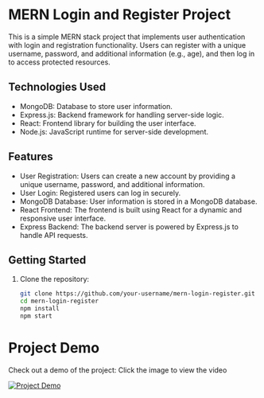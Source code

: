 # MERN Login and Register Project

This is a simple MERN stack project that implements user authentication with login and registration functionality. Users can register with a unique username, password, and additional information (e.g., age), and then log in to access protected resources.

## Technologies Used

- MongoDB: Database to store user information.
- Express.js: Backend framework for handling server-side logic.
- React: Frontend library for building the user interface.
- Node.js: JavaScript runtime for server-side development.

## Features

- User Registration: Users can create a new account by providing a unique username, password, and additional information.
- User Login: Registered users can log in securely.
- MongoDB Database: User information is stored in a MongoDB database.
- React Frontend: The frontend is built using React for a dynamic and responsive user interface.
- Express Backend: The backend server is powered by Express.js to handle API requests.

## Getting Started

1. Clone the repository:

   ```bash
   git clone https://github.com/your-username/mern-login-register.git
   cd mern-login-register
   npm install
   npm start
# Project Demo

Check out a demo of the project: Click the image to view the video

[![Project Demo](https://img.youtube.com/vi/q0meQcihLeQ/0.jpg)](https://www.youtube.com/watch?v=q0meQcihLeQ)

